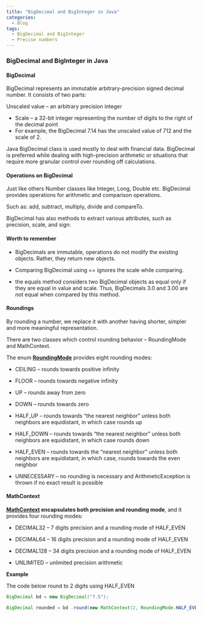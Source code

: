 ```yaml
---
title: "BigDecimal and BigInteger in Java"
categories:
  - Blog
tags:
  - BigDecimal and BigInteger
  - Precise numbers
---
```


### BigDecimal and BigInteger in Java

#### BigDecimal

BigDecimal represents an immutable arbitrary-precision signed decimal number. It consists of two parts:

Unscaled value – an arbitrary precision integer
* Scale – a 32-bit integer representing the number of digits to the right of the decimal point
* For example, the BigDecimal 7.14 has the unscaled value of 712 and the scale of 2.

Java BigDecimal class is used mostly to deal with financial data. BigDecimal is preferred while dealing with high-precision arithmetic or situations that require more granular control over rounding off calculations.

#### Operations on BigDecimal

Just like others Number classes like Integer, Long, Double etc. BigDecimal provides operations for arithmetic and comparison operations. 

Such as: add, subtract, multiply, divide and compareTo.

BigDecimal has also methods to extract various attributes, such as precision, scale, and sign:

#### Worth to remember

* BigDecimals are immutable, operations do not modify the existing objects. Rather, they return new objects.                            

* Comparing BigDecimal using == ignores the scale while comparing.

* the equals method considers two BigDecimal objects as equal only if they are equal in value and scale. Thus, BigDecimals 3.0 and 3.00 are not equal when compared by this method.

#### Roundings

By rounding a number, we replace it with another having shorter, simpler and more meaningful representation. 

There are two classes which control rounding behavior – RoundingMode and MathContext.

The enum **[RoundingMode](https://docs.oracle.com/en/java/javase/11/docs/api/java.base/java/math/RoundingMode.html)** provides eight rounding modes:

* CEILING – rounds towards positive infinity

* FLOOR – rounds towards negative infinity

* UP – rounds away from zero

* DOWN – rounds towards zero

* HALF_UP – rounds towards “the nearest neighbor” unless both neighbors are equidistant, in which case rounds up

* HALF_DOWN – rounds towards “the nearest neighbor” unless both neighbors are equidistant, in which case rounds down

* HALF_EVEN – rounds towards the “nearest neighbor” unless both neighbors are equidistant, in which case, rounds towards the even neighbor

* UNNECESSARY – no rounding is necessary and ArithmeticException is thrown if no exact result is possible

#### MathContext

**[MathContext](https://docs.oracle.com/en/java/javase/11/docs/api/java.base/java/math/MathContext.html) encapsulates both precision and rounding mode**, and it provides four rounding modes:

* DECIMAL32 – 7 digits precision and a rounding mode of HALF_EVEN

* DECIMAL64 – 16 digits precision and a rounding mode of HALF_EVEN

* DECIMAL128 – 34 digits precision and a rounding mode of HALF_EVEN

* UNLIMITED – unlimited precision arithmetic

**Example**

The code below round to 2 digits using HALF_EVEN

```java
BigDecimal bd = new BigDecimal("7.5");

BigDecimal rounded = bd .round(new MathContext(2, RoundingMode.HALF_EVEN));
```
